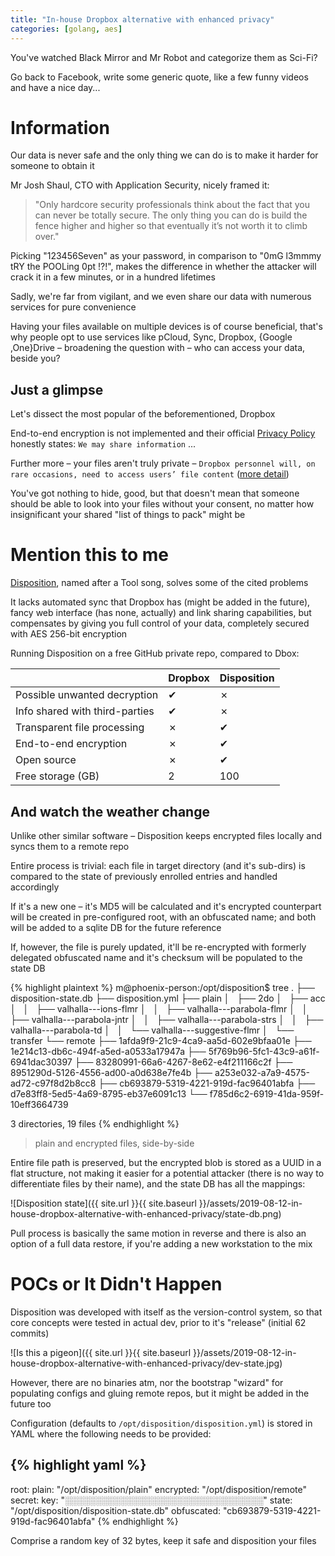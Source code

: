 ```yaml
---
title: "In-house Dropbox alternative with enhanced privacy"
categories: [golang, aes]
---
```


You've watched Black Mirror and Mr Robot and categorize them as Sci-Fi?

Go back to Facebook, write some generic quote, like a few funny videos and have
a nice day...


# Information

Our data is never safe and the only thing we can do is to make it harder for
someone to obtain it

Mr Josh Shaul, CTO with Application Security, nicely framed it:

> "Only hardcore security professionals think about the fact that you can never
be totally secure. The only thing you can do is build the fence higher and
higher so that eventually it’s not worth it to climb over."

Picking "123456Seven" as your password, in comparison to
"0mG  l3mmmy tRY the POOLing 0pt !?!", makes the difference in whether the
attacker will crack it in a few minutes, or in a hundred lifetimes

Sadly, we're far from vigilant, and we even share our data with numerous
services for pure convenience

Having your files available on multiple devices is of course beneficial, that's
why people opt to use services like pCloud, Sync, Dropbox,  {Google ,One}Drive
– broadening the question with – who can access your data, beside you?


## Just a glimpse

Let's dissect the most popular of the beforementioned, Dropbox

End-to-end encryption is not implemented and their official
[Privacy Policy](https://www.dropbox.com/privacy) honestly states:
`We may share information` ...

Further more – your files aren't truly private –
`Dropbox personnel will, on rare occasions, need to access users’ file content`
([more detail](https://help.dropbox.com/accounts-billing/security/file-access))

You've got nothing to hide, good, but that doesn't mean that someone should be
able to look into your files without your consent, no matter how insignificant
your shared "list of things to pack" might be


# Mention this to me

[Disposition](https://github.com/ushtipak/disposition), named after a Tool
song, solves some of the cited problems

It lacks automated sync that Dropbox has (might be added in the future), fancy
web interface (has none, actually) and link sharing capabilities, but
compensates by giving you full control of your data, completely secured with
AES 256-bit encryption

Running Disposition on a free GitHub private repo, compared to Dbox:

|                                | Dropbox | Disposition |
|--------------------------------|---------|-------------|
| Possible unwanted decryption   | ✔       | ✗           |
| Info shared with third-parties | ✔       | ✗           |
| Transparent file processing    | ✗       | ✔           |
| End-to-end encryption          | ✗       | ✔           |
| Open source                    | ✗       | ✔           |
| Free storage (GB)              | 2       | 100         |


## And watch the weather change

Unlike other similar software – Disposition keeps encrypted files locally and
syncs them to a remote repo

Entire process is trivial: each file in target directory (and it's sub-dirs) is
compared to the state of previously enrolled entries and handled accordingly

If it's a new one – it's MD5 will be calculated and it's encrypted counterpart
will be created in pre-configured root, with an obfuscated name; and both will
be added to a sqlite DB for the future reference

If, however, the file is purely updated, it'll be re-encrypted with formerly
delegated obfuscated name and it's checksum will be populated to the state DB

{% highlight plaintext %}
m@phoenix-person:/opt/disposition$ tree
.
├── disposition-state.db
├── disposition.yml
├── plain
│   ├── 2do
│   ├── acc
│   │   ├── valhalla---ions-flmr
│   │   ├── valhalla---parabola-flmr
│   │   ├── valhalla---parabola-jntr
│   │   ├── valhalla---parabola-strs
│   │   ├── valhalla---parabola-td
│   │   └── valhalla---suggestive-flmr
│   └── transfer
└── remote
    ├── 1afda9f9-21c9-4ca9-aa5d-602e9bfaa01e
    ├── 1e214c13-db6c-494f-a5ed-a0533a17947a
    ├── 5f769b96-5fc1-43c9-a61f-6941dac30397
    ├── 83280991-66a6-4267-8e62-e4f211166c2f
    ├── 8951290d-5126-4556-ad00-a0d638e7fe4b
    ├── a253e032-a7a9-4575-ad72-c97f8d2b8cc8
    ├── cb693879-5319-4221-919d-fac96401abfa
    ├── d7e83ff8-5ed5-4a69-8795-eb37e6091c13
    └── f785d6c2-6919-41da-959f-10eff3664739

3 directories, 19 files
{% endhighlight %}

> plain and encrypted files, side-by-side


Entire file path is preserved, but the encrypted blob is stored as a UUID in a
flat structure, not making it easier for a potential attacker (there is no way
to differentiate files by their name), and the state DB has all the mappings:

![Disposition state]({{ site.url }}{{ site.baseurl }}/assets/2019-08-12-in-house-dropbox-alternative-with-enhanced-privacy/state-db.png)


Pull process is basically the same motion in reverse and there is also an
option of a full data restore, if you're adding a new workstation to the mix


# POCs or It Didn't Happen

Disposition was developed with itself as the version-control system, so that
core concepts were tested in actual dev, prior to it's "release" (initial 62
commits)

![Is this a pigeon]({{ site.url }}{{ site.baseurl }}/assets/2019-08-12-in-house-dropbox-alternative-with-enhanced-privacy/dev-state.jpg)


However, there are no binaries atm, nor the bootstrap "wizard" for populating
configs and gluing remote repos, but it might be added in the future too

Configuration (defaults to `/opt/disposition/disposition.yml`) is stored in
YAML where the following needs to be provided:

{% highlight yaml %}
---
root:
  plain: "/opt/disposition/plain"
  encrypted: "/opt/disposition/remote"
secret:
  key: "░░░░░░░░░░░░░░░░░░░░░░░░░░░░░░░░"
  state: "/opt/disposition/disposition-state.db"
  obfuscated: "cb693879-5319-4221-919d-fac96401abfa"
{% endhighlight %}


Comprise a random key of 32 bytes, keep it safe and disposition your files

